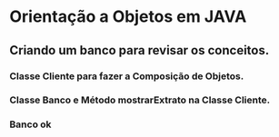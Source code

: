 # Orientação a Objetos em JAVA

## Criando um banco para revisar os conceitos.

### Classe Cliente para fazer a Composição de Objetos.

### Classe Banco e Método mostrarExtrato na Classe Cliente.

### Banco ok